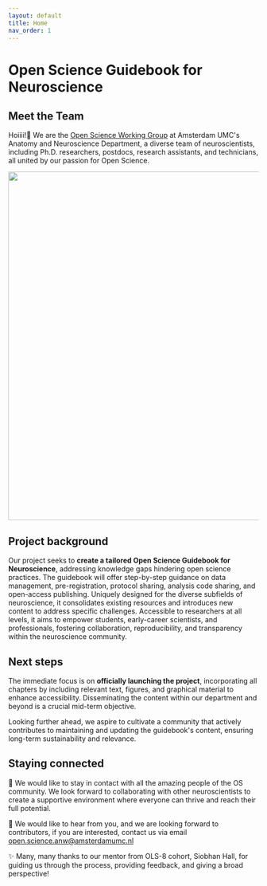 ```yaml
---
layout: default
title: Home
nav_order: 1
---
```


# Open Science Guidebook for Neuroscience

## Meet the Team
Hoiiii!👋 We are the [Open Science Working Group](https://anatomy-neurosciences.com/initiatives/openscience/) at Amsterdam UMC's Anatomy and Neuroscience Department, a diverse team of neuroscientists, including Ph.D. researchers, postdocs, research assistants, and technicians, all united by our passion for Open Science. 

<img src="/images/membersOSWG-ANW.png" width="700">

## Project background
Our project seeks to **create a tailored Open Science Guidebook for Neuroscience**, addressing knowledge gaps hindering open science practices. The guidebook will offer step-by-step guidance on data management, pre-registration, protocol sharing, analysis code sharing, and open-access publishing. Uniquely designed for the diverse subfields of neuroscience, it consolidates existing resources and introduces new content to address specific challenges. Accessible to researchers at all levels, it aims to empower students, early-career scientists, and professionals, fostering collaboration, reproducibility, and transparency within the neuroscience community. 

## Next steps
The immediate focus is on **officially launching the project**, incorporating all chapters by including relevant text, figures, and graphical material to enhance accessibility. Disseminating the content within our department and beyond is a crucial mid-term objective. 

Looking further ahead, we aspire to cultivate a community that actively contributes to maintaining and updating the guidebook's content, ensuring long-term sustainability and relevance.

## Staying connected
🌱 We would like to stay in contact with all the amazing people of the OS community. We look forward to collaborating with other neuroscientists to create a supportive environment where everyone can thrive and reach their full potential. 

🧠 We would like to hear from you, and we are looking forward to contributors, if you are interested, contact us via email open.science.anw@amsterdamumc.nl

✨ Many, many thanks to our mentor from OLS-8 cohort, Siobhan Hall, for guiding us through the process, providing feedback, and giving a broad perspective! 
